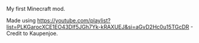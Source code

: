 My first Minecraft mod.

Made using https://youtube.com/playlist?list=PLKGarocXCE1EO43Dlf5JGh7Yk-kRAXUEJ&si=aGvD2Hc0u15TGcDR - Credit to Kaupenjoe.
